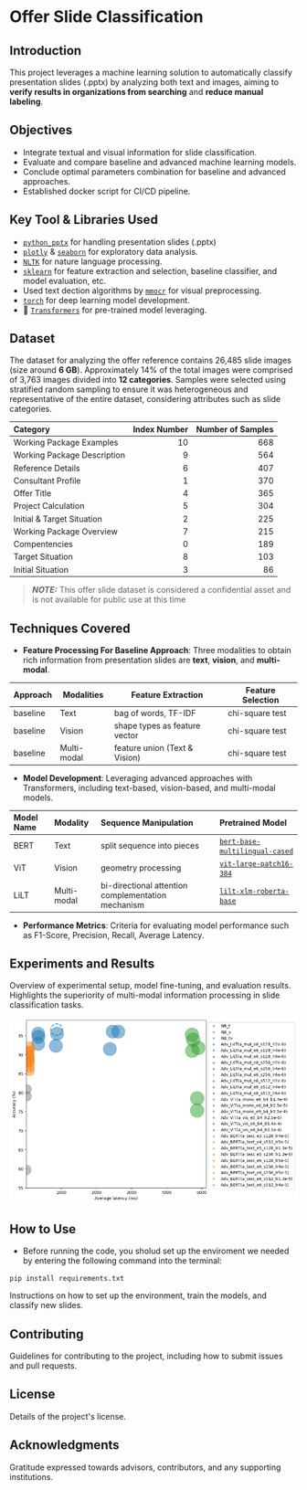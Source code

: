 # Offer Slide Classification

## Introduction

This project leverages a machine learning solution to automatically classify presentation slides (.pptx) by analyzing both text and images, aiming to **verify results in organizations from searching** and **reduce manual labeling**.

## Objectives

- Integrate textual and visual information for slide classification.
- Evaluate and compare baseline and advanced machine learning models.
- Conclude optimal parameters combination for baseline and advanced approaches.
- Established docker script for CI/CD pipeline.

## Key Tool & Libraries Used

- [`python_pptx`](https://python-pptx.readthedocs.io/en/latest/) for handling presentation slides (.pptx)
- [`plotly`](https://github.com/plotly/plotly.py) & [`seaborn`](https://seaborn.pydata.org/tutorial.html) for exploratory data analysis.
- [`NLTK`](https://www.nltk.org/) for nature language processing.
- [`sklearn`](https://github.com/scikit-learn/scikit-learn) for feature extraction and selection, baseline classifier, and model evaluation, etc.
- Used text dection algorithms by [`mmocr`](https://github.com/open-mmlab/mmocr) for visual preprocessing.
- [`torch`](https://github.com/pytorch/pytorch) for deep learning model development.
- 🤗 [`Transformers`](https://huggingface.co/models) for pre-trained model leveraging.

## Dataset

The dataset for analyzing the offer reference contains 26,485 slide images (size around **6 GB**). Approximately 14% of the total images were comprised of 3,763 images divided into **12 categories**. Samples were selected using stratified random sampling to ensure it was heterogeneous and representative of the entire dataset, considering attributes such as slide categories.

| Category | Index Number | Number of Samples |
| :-- | --: |--:|
| Working Package Examples  | 10 | 668 |
| Working Package Description | 9| 564|
| Reference Details|6|407|
| Consultant Profile|1|370|
|Offer Title|4|365|
|Project Calculation|5|304|
|Initial & Target Situation|2|225|
|Working Package Overview|7|215|
|Compentencies|0|189|
|Target Situation|8|103|
|Initial Situation|3|86|

> **_NOTE:_** This offer slide dataset is considered a confidential asset and is not available for public use at this time

## Techniques Covered

- **Feature Processing For Baseline Approach**: Three modalities to obtain rich information from presentation slides are **text**, **vision**, and **multi-modal**.

| Approach  | Modalities  | Feature Extraction               | Feature Selection |
|-----------|-------------|----------------------------------|-------------------|
| baseline | Text        | bag of words, TF-IDF             | chi-square test   |
| baseline  | Vision      | shape types as feature vector    | chi-square test   |
| baseline  | Multi-modal | feature union (Text & Vision)    | chi-square test   |

- **Model Development**: Leveraging advanced approaches with Transformers, including text-based, vision-based, and multi-modal models.

| Model Name | Modality | Sequence Manipulation |Pretrained Model|
| :-- | :-- |:--|:--|
|BERT |Text| split sequence into pieces|[`bert-base-multilingual-cased`](https://huggingface.co/google-bert/bert-base-multilingual-cased)|
|ViT| Vision| geometry processing|[`vit-large-patch16-384`](https://huggingface.co/google/vit-large-patch16-384)|
|LiLT|Multi-modal| bi-directional attention complementation mechanism|[`lilt-xlm-roberta-base`](https://huggingface.co/nielsr/lilt-xlm-roberta-base)|

- **Performance Metrics**: Criteria for evaluating model performance such as F1-Score, Precision, Recall, Average Latency.

## Experiments and Results

Overview of experimental setup, model fine-tuning, and evaluation results. Highlights the superiority of multi-modal information processing in slide classification tasks.

![alt text](code/output/others/all_models_perf_cluster.png)

## How to Use

- Before running the code, you sholud set up the enviroment we needed by entering the following command into the terminal:

``` terminal
pip install requirements.txt
```

Instructions on how to set up the environment, train the models, and classify new slides.

## Contributing

Guidelines for contributing to the project, including how to submit issues and pull requests.

## License

Details of the project's license.

## Acknowledgments

Gratitude expressed towards advisors, contributors, and any supporting institutions.
